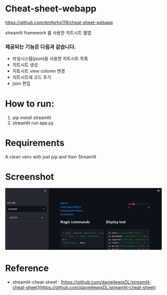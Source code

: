 # Cheat-sheet-webapp

https://github.com/emfprhs119/cheat-sheet-webapp

streamlit framework 를 사용한 치트시트 웹앱

### 제공되는 기능은 다음과 같습니다.

- 파일시스템(json)을 사용한 치트시트 목록
- 치트시트 생성
- 치트시트 view column 변경
- 치트시트에 코드 추가
- json 편집

# How to run:

1. pip install streamlit
2. streamlit run app.py

# Requirements

A clean venv with just pip and then Streamlit

# Screenshot

![](images/screenshot.png)

# Reference

- streamlit-cheat-sheet : [https://github.com/daniellewisDL/streamlit-cheat-sheet](https://github.com/daniellewisDL/streamlit-cheat-sheet)

